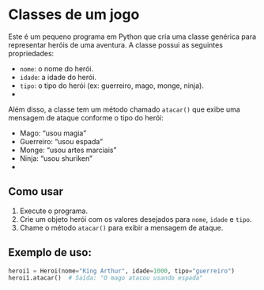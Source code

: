 # Classes de um jogo 
Este é um pequeno programa em Python que cria uma classe genérica para representar heróis de uma aventura. A classe possui as seguintes propriedades:

-   `nome`: o nome do herói.
-   `idade`: a idade do herói.
-   `tipo`: o tipo do herói (ex: guerreiro, mago, monge, ninja).
- 
Além disso, a classe tem um método chamado  `atacar()`  que exibe uma mensagem de ataque conforme o tipo do herói:

-   Mago: “usou magia”
-   Guerreiro: “usou espada”
-   Monge: “usou artes marciais”
-   Ninja: “usou shuriken”
- 
## Como usar

1.  Execute o programa.
2.  Crie um objeto herói com os valores desejados para  `nome`,  `idade`  e  `tipo`.
3.  Chame o método  `atacar()`  para exibir a mensagem de ataque.

## Exemplo de uso:

```python
heroi1 = Heroi(nome="King Arthur", idade=1000, tipo="guerreiro")
heroi1.atacar()  # Saída: "O mago atacou usando espada"
```
